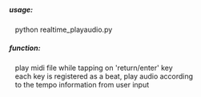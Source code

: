 ##### usage:<br/>
&nbsp;&nbsp;&nbsp;python realtime_playaudio.py<br/>
##### function:<br/>
&nbsp;&nbsp;&nbsp;play midi file while tapping on 'return/enter' key<br/>
&nbsp;&nbsp;&nbsp;each key is registered as a beat, play audio according<br/>
&nbsp;&nbsp;&nbsp;to the tempo information from user input<br/>


